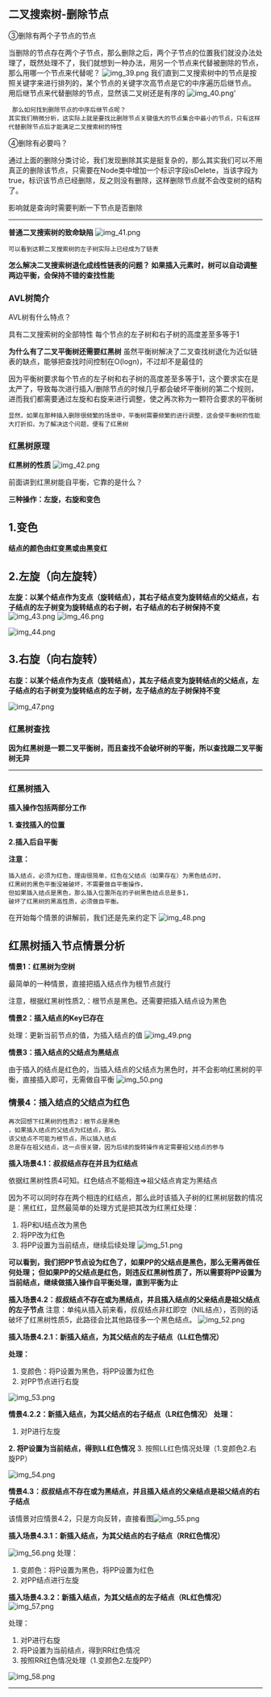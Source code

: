 ## 二叉搜索树-删除节点
③删除有两个子节点的节点

当删除的节点存在两个子节点，那么删除之后，两个子节点的位置我们就没办法处理了，既然处理不了，我们就想到一种办法，用另一个节点来代替被删除的节点，那么用哪一个节点来代替呢？
![img_39.png](img_39.png)
我们直到二叉搜索树中的节点是按照关键字来进行排列的，某个节点的关键字次高节点是它的中序遍历后继节点。
用后继节点来代替删除的节点，显然该二叉树还是有序的
![img_40.png](img_40.png)'

     那么如何找到删除节点的中序后继节点呢？
    其实我们稍微分析，这实际上就是要找比删除节点关键值大的节点集合中最小的节点，只有这样代替删除节点后才能满足二叉搜索树的特性
④删除有必要吗？

通过上面的删除分类讨论，我们发现删除其实是挺复杂的，那么其实我们可以不用真正的删除该节点，只需要在Node类中增加一个标识字段isDelete，当该字段为true，标识该节点已经删除，反之则没有删除，这样删除节点就不会改变树的结构了。

影响就是查询时需要判断一下节点是否删除

---
**普通二叉搜索树的致命缺陷**
![img_41.png](img_41.png)

    可以看到这颗二叉搜索树的左子树实际上已经成为了链表

**怎么解决二叉搜索树退化成线性链表的问题？
如果插入元素时，树可以自动调整两边平衡，会保持不错的查找性能**

### AVL树简介
AVL树有什么特点？

具有二叉搜索树的全部特性
每个节点的左子树和右子树的高度差至多等于1

**为什么有了二叉平衡树还需要红黑树**
虽然平衡树解决了二叉查找树退化为近似链表的缺点，能够把查找时间控制在O(logn)，不过却不是最佳的

因为平衡树要求每个节点的左子树和右子树的高度差至多等于1，这个要求实在是太严了，导致每次进行插入/删除节点的时候几乎都会破坏平衡树的第二个规则，进而我们都需要通过左旋和右旋来进行调整，使之再次称为一颗符合要求的平衡树

    显然，如果在那种插入删除很频繁的场景中，平衡树需要频繁的进行调整，这会使平衡树的性能大打折扣，为了解决这个问题，便有了红黑树



### **红黑树原理**

**红黑树的性质**
![img_42.png](img_42.png)

前面讲到红黑树能自平衡，它靠的是什么？

**三种操作：左旋，右旋和变色**

## 1.变色
**结点的颜色由红变黑或由黑变红**

## 2.左旋（向左旋转）
**左旋：以某个结点作为支点（旋转结点），其右子结点变为旋转结点的父结点，右子结点的左子树变为旋转结点的右子树，右子结点的右子树保持不变**
![img_43.png](img_43.png)
![img_46.png](img_46.png)

![img_44.png](img_44.png)

## 3.右旋（向右旋转）
**右旋：以某个结点作为支点（旋转结点），其左子结点变为旋转结点的父结点，左子结点的右子树变为旋转结点的左子树，左子结点的左子树保持不变**

![img_47.png](img_47.png)

### 红黑树查找
**因为红黑树是一颗二叉平衡树，而且查找不会破坏树的平衡，所以查找跟二叉平衡树无异**

---
### 红黑树插入
**插入操作包括两部分工作**

**1. 查找插入的位置**

**2.插入后自平衡**


**注意：**

    插入结点，必须为红色，理由很简单，红色在父结点（如果存在）为黑色结点时，
    红黑树的黑色平衡没被破坏，不需要做自平衡操作，
    但如果插入结点是黑色，那么插入位置所在的子树黑色结点总是多1，
    破坏了红黑树的黑高性质，必须做自平衡。

在开始每个情景的讲解前，我们还是先来约定下
![img_48.png](img_48.png)


## 红黑树插入节点情景分析
**情景1：红黑树为空树**

最简单的一种情景，直接把插入结点作为根节点就行

注意，根据红黑树性质2,：根节点是黑色。还需要把插入结点设为黑色

**情景2：插入结点的Key已存在**

处理：更新当前节点的值，为插入结点的值
![img_49.png](img_49.png)

**情景3：插入结点的父结点为黑结点**

由于插入的结点是红色的，当插入结点的父结点为黑色时，并不会影响红黑树的平衡，直接插入即可，无需做自平衡
![img_50.png](img_50.png)

### **情景4：插入结点的父结点为红色**

    再次回想下红黑树的性质2：根节点是黑色
    ，如果插入结点的父结点为红结点，那么
    该父结点不可能为根节点，所以插入结点
    总是存在祖父结点，这一点很关键，因为后续的旋转操作肯定需要祖父结点的参与

**插入场景4.1：叔叔结点存在并且为红结点**

依据红黑树性质4可知。红色结点不能相连=>祖父结点肯定为黑结点

因为不可以同时存在两个相连的红结点，那么此时该插入子树的红黑树层数的情况是：黑红红，显然最简单的处理方式是把其改为红黑红处理：

1. 将P和U结点改为黑色
2. 将PP改为红色
3. 将PP设置为当前结点，继续后续处理
![img_51.png](img_51.png)


**可以看到，我们把PP节点设为红色了，如果PP的父结点是黑色，那么无需再做任何处理；
但如果PP的父结点是红色，则违反红黑树性质了，所以需要将PP设置为当前结点，继续做插入操作自平衡处理，直到平衡为止**

**插入场景4.2：叔叔结点不存在或为黑结点，并且插入结点的父亲结点是祖父结点的左子节点**
注意：单纯从插入前来看，叔叔结点非红即空（NIL结点），否则的话破坏了红黑树性质5，此路径会比其他路径多一个黑色结点。
![img_52.png](img_52.png)

**插入场景4.2.1：新插入结点，为其父结点的左子结点（LL红色情况）**

**处理：**

1. 变颜色：将P设置为黑色，将PP设置为红色
2. 对PP节点进行右旋

![img_53.png](img_53.png)

**情景4.2.2：新插入结点，为其父结点的右子结点（LR红色情况）**
**处理：**

1. 对P进行左旋
 
**2. 将P设置为当前结点，得到LL红色情况**
3. 按照LL红色情况处理（1.变颜色2.右旋PP）

![img_54.png](img_54.png)

**情景4.3：叔叔结点不存在或为黑结点，并且插入结点的父亲结点是祖父结点的右子结点**

该情景对应情景4.2，只是方向反转，直接看图![img_55.png](img_55.png)

**插入场景4.3.1：新插入结点，为其父结点的右子结点（RR红色情况）**

![img_56.png](img_56.png)
处理：

1. 变颜色：将P设置为黑色，将PP设置为红色
2. 对PP结点进行左旋

**插入场景4.3.2：新插入结点，为其父结点的左子结点（RL红色情况）**
![img_57.png](img_57.png)

处理：
1. 对P进行右旋
2. 将P设置为当前结点，得到RR红色情况
3. 按照RR红色情况处理（1.变颜色2.左旋PP）

![img_58.png](img_58.png)


----






